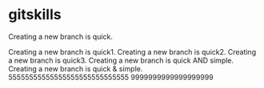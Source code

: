 # gitskills

Creating a new branch is quick.

Creating a new branch is quick1.
Creating a new branch is quick2.
Creating a new branch is quick3.
Creating a new branch is quick AND simple.
Creating a new branch is quick & simple.
55555555555555555555555555555
9999999999999999999
